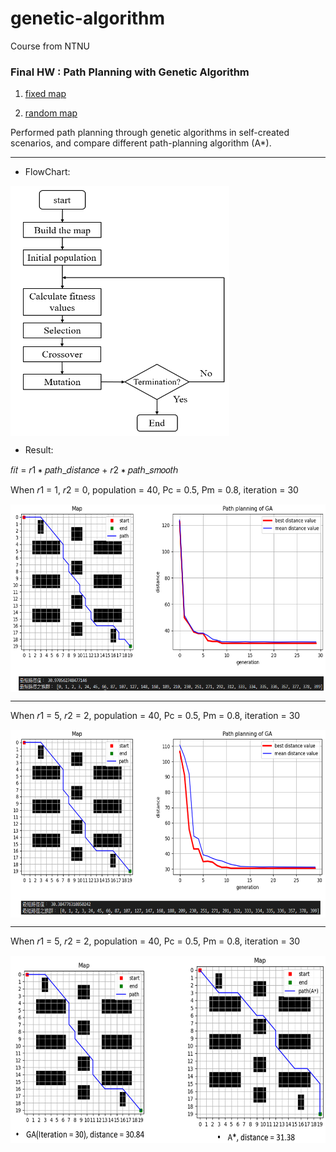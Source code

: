 # genetic-algorithm
Course from NTNU

### Final HW : Path Planning with Genetic Algorithm
1. [fixed map](https://github.com/alan-chen-lab/genetic-algorithm/blob/master/path_planning%20of%20GA(fixed%20map).py) 

2. [random map](https://github.com/alan-chen-lab/genetic-algorithm/blob/master/path_planning%20of%20GA(random%20map).py)

Performed path planning through genetic algorithms in self-created scenarios, and compare different path-planning algorithm (A*).

***

* FlowChart:

<img src="/picture/flowchart.PNG" width = "350" height = "400" alt="flowchart" align=center />
 
* Result:

𝑓𝑖𝑡 = 𝑟1 ∗ 𝑝𝑎𝑡ℎ_𝑑𝑖𝑠𝑡𝑎𝑛𝑐𝑒 + 𝑟2 ∗ 𝑝𝑎𝑡ℎ_𝑠𝑚𝑜𝑜𝑡ℎ

When 𝑟1 = 1, 𝑟2 = 0, population = 40, Pc = 0.5, Pm = 0.8, iteration = 30

<img src="/picture/result.PNG" width = "600" height = "300" alt="flowchart" align=center />

***
 
When 𝑟1 = 5, 𝑟2 = 2, population = 40, Pc = 0.5, Pm = 0.8, iteration = 30
 
<img src="/picture/result2.PNG" width = "600" height = "300" alt="flowchart" align=center />

***

When 𝑟1 = 5, 𝑟2 = 2, population = 40, Pc = 0.5, Pm = 0.8, iteration = 30
  
<img src="/picture/result3.PNG" width = "600" height = "300" alt="flowchart" align=center />
